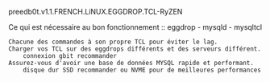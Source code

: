 preedb0t.v1.1.FRENCH.LiNUX.EGGDROP.TCL-RyZEN

Ce qui est nécessaire au bon fonctionnement :: eggdrop - mysqld - mysqltcl

    Chacune des commandes à son propre TCL pour éviter le lag.
    Charger vos TCL sur des eggdrops différents et des serveurs différent.
        connexion gbit recommander
    Assurez-vous d'avoir une base de données MYSQL rapide et performant.
        disque dur SSD recommander ou NVME pour de meilleures performances
